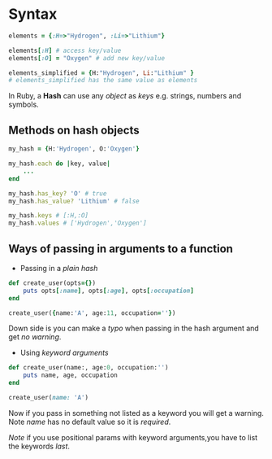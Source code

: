# Syntax
```ruby
elements = {:H=>"Hydrogen", :Li=>"Lithium"}

elements[:H] # access key/value
elements[:O] = "Oxygen" # add new key/value

elements_simplified = {H:"Hydrogen", Li:"Lithium" } 
# elements_simplified has the same value as elements
```

In Ruby, a **Hash** can use any *object* as *keys* e.g. strings, numbers and symbols.

## Methods on hash objects
```ruby
my_hash = {H:'Hydrogen', O:'Oxygen'}

my_hash.each do |key, value|
	...
end

my_hash.has_key? 'O' # true
my_hash.has_value? 'Lithium' # false

my_hash.keys # [:H,:O]
my_hash.values # ['Hydrogen','Oxygen']
```

## Ways of passing in arguments to a function
- Passing in a *plain hash*
```ruby
def create_user(opts={})
	puts opts[:name], opts[:age], opts[:occupation]
end

create_user({name:'A', age:11, occupation=''})
```
Down side is you can make a *typo* when passing in the hash argument and get *no warning*.

- Using *keyword arguments*
```ruby
def create_user(name:, age:0, occupation:'')
	puts name, age, occupation
end

create_user(name: 'A')
```
Now if you pass in something not listed as a keyword you will get a warning. Note *name* has no default value so it is *required*.

*Note* if you use positional params with keyword arguments,you have to list the keywords *last*.






